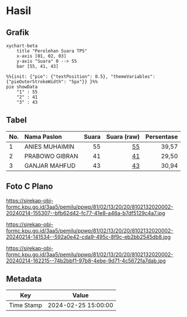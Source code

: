 # Hasil

## Grafik

```mermaid
xychart-beta
    title "Perolehan Suara TPS"
    x-axis [01, 02, 03]
    y-axis "Suara" 0 --> 55
    bar [55, 41, 43]
```

```mermaid
%%{init: {"pie": {"textPosition": 0.5}, "themeVariables": {"pieOuterStrokeWidth": "5px"}} }%%
pie showData
    "1" : 55
    "2" : 41
    "3" : 43
```

## Tabel

| No. | Nama Paslon    | Suara | Suara (raw) | Persentase |
|:--- |:-------------- | -----:| -----------:| ----------:|
| 1   | ANIES MUHAIMIN | 55    | [55][p-1]   | 39,57      |
| 2   | PRABOWO GIBRAN | 41    | [41][p-2]   | 29,50      |
| 3   | GANJAR MAHFUD  | 43    | [43][p-3]   | 30,94      |


[p-1]: https://github.com/gigit-pemilu/pemilu-2024-81-maluku/blob/main/pilpres/hitung-suara/sub/81-maluku/sub/02-maluku-tenggara/sub/13-kei-kecil-timur/sub/2020-yafavun/sub/002-tps/sub/paslon-1.txt
[p-2]: https://github.com/gigit-pemilu/pemilu-2024-81-maluku/blob/main/pilpres/hitung-suara/sub/81-maluku/sub/02-maluku-tenggara/sub/13-kei-kecil-timur/sub/2020-yafavun/sub/002-tps/sub/paslon-2.txt
[p-3]: https://github.com/gigit-pemilu/pemilu-2024-81-maluku/blob/main/pilpres/hitung-suara/sub/81-maluku/sub/02-maluku-tenggara/sub/13-kei-kecil-timur/sub/2020-yafavun/sub/002-tps/sub/paslon-3.txt

## Foto C Plano

https://sirekap-obj-formc.kpu.go.id/3aa5/pemilu/ppwp/81/02/13/20/20/8102132020002-20240214-155307--bfb62d42-fc77-41e8-a46a-b7df5129c4a7.jpg

https://sirekap-obj-formc.kpu.go.id/3aa5/pemilu/ppwp/81/02/13/20/20/8102132020002-20240214-141534--592a0e42-cda9-495c-8f9c-eb2bb2545db8.jpg

https://sirekap-obj-formc.kpu.go.id/3aa5/pemilu/ppwp/81/02/13/20/20/8102132020002-20240214-162215--74b2bbf1-97b8-4ebe-9d71-4c5672fa7dab.jpg


## Metadata

| Key        | Value               |
| ---------- | ------------------- |
| Time Stamp | 2024-02-25 15:00:00 |



